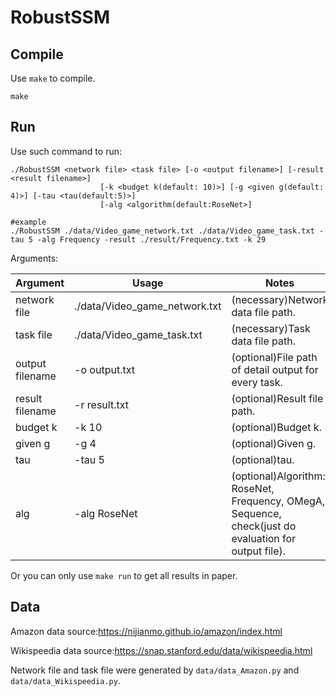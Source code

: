 # RobustSSM



## Compile

Use `make` to compile.
```commandline
make
```

## Run

Use such command to run:

```
./RobustSSM <network file> <task file> [-o <output filename>] [-result <result filename>]
                    [-k <budget k(default: 10)>] [-g <given g(default: 4)>] [-tau <tau(default:5)>]
                    [-alg <algorithm(default:RoseNet>]

#example
./RobustSSM ./data/Video_game_network.txt ./data/Video_game_task.txt -tau 5 -alg Frequency -result ./result/Frequency.txt -k 29
```

Arguments:

| Argument        | Usage                         | Notes                                                        |
| --------------- | ----------------------------- | ------------------------------------------------------------ |
| network file    | ./data/Video_game_network.txt | (necessary)Network data file path.                           |
| task file       | ./data/Video_game_task.txt    | (necessary)Task data file path.                              |
| output filename | -o output.txt                 | (optional)File path of detail output for every task.         |
| result filename | -r result.txt                 | (optional)Result file path.                                  |
| budget k        | -k 10                         | (optional)Budget k.                                          |
| given g         | -g 4                          | (optional)Given g.                                           |
| tau             | -tau 5                        | (optional)tau.                                               |
| alg             | -alg RoseNet                  | (optional)Algorithm: RoseNet, Frequency, OMegA, Sequence, check(just do evaluation for output file). |

Or you can only use `make run` to get all results in paper.

## Data

Amazon data source:https://nijianmo.github.io/amazon/index.html

Wikispeedia data source:https://snap.stanford.edu/data/wikispeedia.html

Network file and task file were generated by `data/data_Amazon.py` and `data/data_Wikispeedia.py`.

